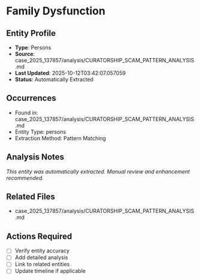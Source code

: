 # Family Dysfunction

## Entity Profile
- **Type**: Persons
- **Source**: case_2025_137857/analysis/CURATORSHIP_SCAM_PATTERN_ANALYSIS.md
- **Last Updated**: 2025-10-12T03:42:07.057059
- **Status**: Automatically Extracted

## Occurrences
- Found in: case_2025_137857/analysis/CURATORSHIP_SCAM_PATTERN_ANALYSIS.md
- Entity Type: persons
- Extraction Method: Pattern Matching

## Analysis Notes
*This entity was automatically extracted. Manual review and enhancement recommended.*

## Related Files
- case_2025_137857/analysis/CURATORSHIP_SCAM_PATTERN_ANALYSIS.md

## Actions Required
- [ ] Verify entity accuracy
- [ ] Add detailed analysis
- [ ] Link to related entities
- [ ] Update timeline if applicable
